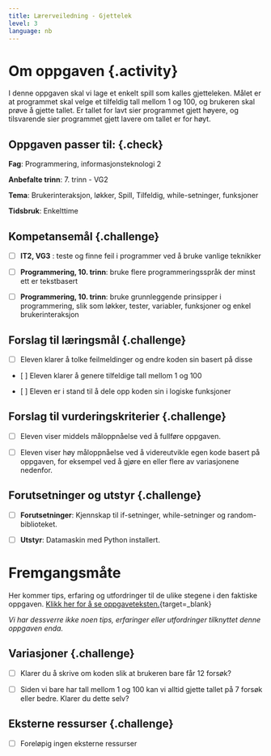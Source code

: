 ```yaml
---
title: Lærerveiledning - Gjettelek
level: 3
language: nb
---
```



# Om oppgaven {.activity}

I denne oppgaven skal vi lage et enkelt spill som kalles gjetteleken. Målet er at programmet skal velge et tilfeldig tall mellom 1 og 100, og brukeren skal prøve å gjette tallet. Er tallet for lavt sier programmet gjett høyere, og tilsvarende sier programmet gjett lavere om tallet er for høyt. 


## Oppgaven passer til: {.check}

 __Fag__: Programmering, informasjonsteknologi 2

 __Anbefalte trinn__: 7. trinn - VG2

 __Tema__: Brukerinteraksjon, løkker,  Spill, Tilfeldig, while-setninger, funksjoner

 __Tidsbruk__: Enkelttime


## Kompetansemål {.challenge}

 - [ ] __IT2, VG3__ : teste og finne feil i programmer ved å bruke vanlige teknikker

 - [ ] __Programmering, 10. trinn__: bruke flere programmeringsspråk der minst ett er tekstbasert
 
 - [ ] __Programmering, 10. trinn__: bruke grunnleggende prinsipper i programmering, slik som løkker, tester, variabler, funksjoner og enkel brukerinteraksjon


## Forslag til læringsmål {.challenge}

 - [ ] Eleven klarer å tolke feilmeldinger og endre koden sin basert på disse

 - [ ] Eleven klarer å genere tilfeldige tall mellom 1 og 100 

 - [ ] Eleven er i stand til å dele opp koden sin i logiske funksjoner 


## Forslag til vurderingskriterier {.challenge}

- [ ] Eleven viser middels måloppnåelse ved å fullføre oppgaven.

- [ ] Eleven viser høy måloppnåelse ved å videreutvikle egen kode basert på oppgaven, for eksempel ved å gjøre en eller flere av variasjonene nedenfor.
 

## Forutsetninger og utstyr {.challenge}

 - [ ]  __Forutsetninger__: Kjennskap til if-setninger, while-setninger og random-biblioteket.

 - [ ]  __Utstyr__: Datamaskin med Python installert.


# Fremgangsmåte

 Her kommer tips, erfaring og utfordringer til de ulike stegene i den faktiske oppgaven. [Klikk her for å se oppgaveteksten.](../gjettelek/gjettelek.html){target=_blank}

_Vi har dessverre ikke noen tips, erfaringer eller utfordringer tilknyttet denne oppgaven enda._


## Variasjoner {.challenge}

- [ ] Klarer du å skrive om koden slik at brukeren bare får 12 forsøk? 

- [ ] Siden vi bare har tall mellom 1 og 100 kan vi alltid gjette tallet på 7 forsøk eller bedre. Klarer du dette selv?


## Eksterne ressurser {.challenge}

- [ ] Foreløpig ingen eksterne ressurser 

